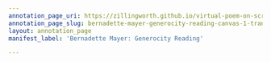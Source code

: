 ```yaml
---
annotation_page_uri: https://zillingworth.github.io/virtual-poem-on-screen/annotations/bernadette-mayer-generocity-reading-canvas-1-transcription-.json
annotation_page_slug: bernadette-mayer-generocity-reading-canvas-1-transcription-
layout: annotation_page
manifest_label: 'Bernadette Mayer: Generocity Reading'

---
```


